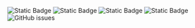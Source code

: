 ![Static Badge](https://img.shields.io/badge/blacklists-60-000000) ![Static Badge](https://img.shields.io/badge/blacklisted-3060446-cc0000) ![Static Badge](https://img.shields.io/badge/whitelisted-2242-00CC00) ![Static Badge](https://img.shields.io/badge/streaming_blacklist-28106-000000) ![GitHub issues](https://img.shields.io/github/issues/fabriziosalmi/blacklists)
